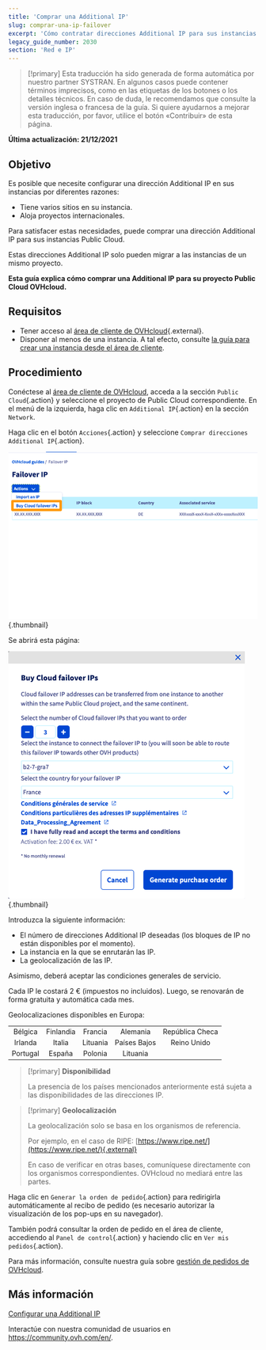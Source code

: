 ```yaml
---
title: 'Comprar una Additional IP'
slug: comprar-una-ip-failover
excerpt: 'Cómo contratar direcciones Additional IP para sus instancias'
legacy_guide_number: 2030
section: 'Red e IP'
---
```


> [!primary]
> Esta traducción ha sido generada de forma automática por nuestro partner SYSTRAN. En algunos casos puede contener términos imprecisos, como en las etiquetas de los botones o los detalles técnicos. En caso de duda, le recomendamos que consulte la versión inglesa o francesa de la guía. Si quiere ayudarnos a mejorar esta traducción, por favor, utilice el botón «Contribuir» de esta página.
>

**Última actualización: 21/12/2021**

## Objetivo

Es posible que necesite configurar una dirección Additional IP en sus instancias por diferentes razones:

- Tiene varios sitios en su instancia.
- Aloja proyectos internacionales.

Para satisfacer estas necesidades, puede comprar una dirección Additional IP para sus instancias Public Cloud.

Estas direcciones Additional IP solo pueden migrar a las instancias de un mismo proyecto.

**Esta guía explica cómo comprar una Additional IP para su proyecto Public Cloud OVHcloud.**


## Requisitos

- Tener acceso al [área de cliente de OVHcloud](https://www.ovh.com/auth/?action=gotomanager&from=https://www.ovh.es/&ovhSubsidiary=es){.external}.
- Disponer al menos de una instancia. A tal efecto, consulte [la guía para crear una instancia desde el área de cliente](https://docs.ovh.com/es/public-cloud/crear_una_instancia_desde_el_area_de_cliente_de_ovh/).

## Procedimiento

Conéctese al [área de cliente de OVHcloud](https://www.ovh.com/auth/?action=gotomanager&from=https://www.ovh.es/&ovhSubsidiary=es), acceda a la sección `Public Cloud`{.action} y seleccione el proyecto de Public Cloud correspondiente. 
En el menú de la izquierda, haga clic en `Additional IP`{.action} en la sección `Network`.

Haga clic en el botón `Acciones`{.action} y seleccione `Comprar direcciones Additional IP`{.action}.

![failoverIP](images/buyfailoverip1-2021.png){.thumbnail}

Se abrirá esta página:

![failoverIP](images/buyfailoverip2-2021.png){.thumbnail}

Introduzca la siguiente información:

* El número de direcciones Additional IP deseadas (los bloques de IP no están disponibles por el momento).
* La instancia en la que se enrutarán las IP.
* La geolocalización de las IP.

Asimismo, deberá aceptar las condiciones generales de servicio.

Cada IP le costará 2 € (impuestos no incluidos). Luego, se renovarán de forma gratuita y automática cada mes.

Geolocalizaciones disponibles en Europa:

|          |          |          |           |                    |
|:--------:|:--------:|:--------:|:---------:|:------------------:|
| Bélgica | Finlandia |  Francia  | Alemania | República Checa |
|  Irlanda |  Italia  | Lituania |  Países Bajos |     Reino Unido    |
| Portugal |  España |  Polonia |  Lituania |                    |


> [!primary] **Disponibilidad**
> 
> La presencia de los países mencionados anteriormente
> está sujeta a las disponibilidades de las direcciones IP.
> 

> [!primary] **Geolocalización**
>
> La geolocalización solo se basa en los organismos de referencia.
> 
> Por ejemplo, en el caso de RIPE: [https://www.ripe.net/](https://www.ripe.net/){.external}
>
> En caso de verificar en otras bases, comuníquese directamente con los organismos correspondientes. OVHcloud no mediará entre las partes.

Haga clic en `Generar la orden de pedido`{.action} para redirigirla automáticamente al recibo de pedido (es necesario autorizar la visualización de los pop-ups en su navegador).

También podrá consultar la orden de pedido en el área de cliente, accediendo al `Panel de control`{.action} y haciendo clic en `Ver mis pedidos`{.action}.

Para más información, consulte nuestra guía sobre [gestión de pedidos de OVHcloud](https://docs.ovh.com/es/billing/gestionar-los-pedidos-en-ovh/).

## Más información

[Configurar una Additional IP](https://docs.ovh.com/es/public-cloud/configurer-une-ip-failover/)

Interactúe con nuestra comunidad de usuarios en <https://community.ovh.com/en/>.